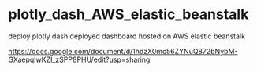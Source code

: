 # plotly_dash_AWS_elastic_beanstalk
deploy plotly dash deployed dashboard hosted on AWS elastic beanstalk

https://docs.google.com/document/d/1hdzX0mc56ZYNuQ872bNybM-GXaepqIwKZI_zSPP8PHU/edit?usp=sharing
